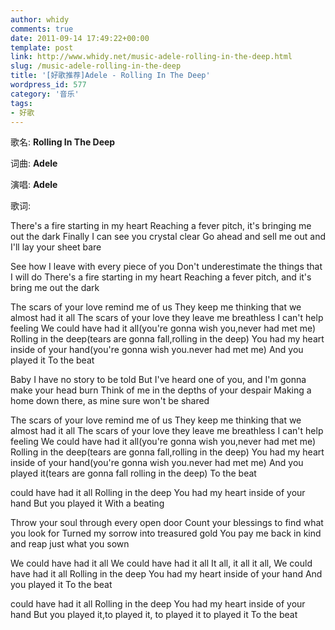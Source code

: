 ```yaml
---
author: whidy
comments: true
date: 2011-09-14 17:49:22+00:00
template: post
link: http://www.whidy.net/music-adele-rolling-in-the-deep.html
slug: /music-adele-rolling-in-the-deep
title: '[好歌推荐]Adele - Rolling In The Deep'
wordpress_id: 577
category: '音乐'
tags:
- 好歌
---
```


歌名: **Rolling In The Deep**

词曲: **Adele**

演唱: **Adele**

歌词:

There's a fire starting in my heart
Reaching a fever pitch, it's bringing me out the dark
Finally I can see you crystal clear
Go ahead and sell me out and I'll lay your sheet bare

See how I leave with every piece of you
Don't underestimate the things that I will do
There's a fire starting in my heart
Reaching a fever pitch, and it's bring me out the dark

The scars of your love remind me of us
They keep me thinking that we almost had it all
The scars of your love they leave me breathless
I can't help feeling
We could have had it all(you're gonna wish you,never had met me)
Rolling in the deep(tears are gonna fall,rolling in the deep)
You had my heart inside of your hand(you're gonna wish you.never had met me)
And you played it
To the beat

Baby I have no story to be told
But I've heard one of you, and I'm gonna make your head burn
Think of me in the depths of your despair
Making a home down there, as mine sure won't be shared

The scars of your love remind me of us
They keep me thinking that we almost had it all
The scars of your love they leave me breathless
I can't help feeling
We could have had it all(you're gonna wish you,never had met me)
Rolling in the deep(tears are gonna fall,rolling in the deep)
You had my heart inside of your hand(you're gonna wish you.never had met me)
And you played it(tears are gonna fall rolling in the deep)
To the beat

could have had it all
Rolling in the deep
You had my heart inside of your hand
But you played it
With a beating

Throw your soul through every open door
Count your blessings to find what you look for
Turned my sorrow into treasured gold
You pay me back in kind and reap just what you sown

We could have had it all
We could have had it all
It all, it all it all,
We could have had it all
Rolling in the deep
You had my heart inside of your hand
And you played it
To the beat

could have had it all
Rolling in the deep
You had my heart inside of your hand
But you played it,to played it, to played it
to played it
To the beat



